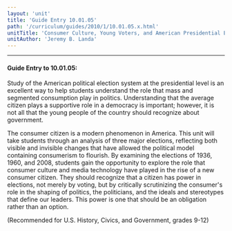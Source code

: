 ```yaml
---
layout: 'unit'
title: 'Guide Entry 10.01.05'
path: '/curriculum/guides/2010/1/10.01.05.x.html'
unitTitle: 'Consumer Culture, Young Voters, and American Presidential Elections'
unitAuthor: 'Jeremy B. Landa'
---
```


<body>
<hr/>
 <h4>
  Guide Entry to 10.01.05:
 </h4>
 <p>
  Study of the American political election system at the presidential level is an excellent way to help students understand the role that mass and segmented consumption play in politics.  Understanding that the average citizen plays a supportive role in a democracy is important; however, it is not all that the young people of the country should recognize about government.
 </p>
<p>
  The consumer citizen is a modern phenomenon in America.  This unit will take students through an analysis of three major elections, reflecting both visible and invisible changes that have allowed the political model containing consumerism to flourish.  By examining the elections of 1936, 1960, and 2008, students gain the opportunity to explore the role that consumer culture and media technology have played in the rise of a new consumer citizen.  They should recognize that a citizen has power in elections, not merely by voting, but by critically scrutinizing the consumer's role in the shaping of politics, the politicians, and the ideals and stereotypes that define our leaders.  This power is one that should be an obligation rather than an option.
 </p>
<p>
  (Recommended for U.S. History, Civics, and Government, grades 9-12)
 </p>

</body>
